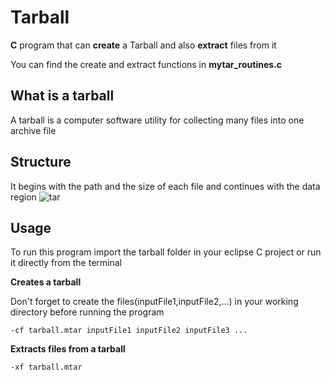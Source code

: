 # Tarball
<b>C</b> program that can <b>create</b> a Tarball and also <b>extract</b> files from it

You can find the create and extract functions in <b>mytar_routines.c</b>

## What is a tarball
A tarball is a computer software utility for collecting many files into one archive file

## Structure
It begins with the path and the size of each file and continues with the data region
![tar](https://user-images.githubusercontent.com/36489953/38105095-61a89274-338b-11e8-8a34-12ff8cab2c91.PNG)

## Usage

To run this program import the tarball folder in your eclipse C project or run it directly from the terminal

<b>Creates a tarball</b>

Don't forget to create the files(inputFile1,inputFile2,...) in your working directory before running the program
```
-cf tarball.mtar inputFile1 inputFile2 inputFile3 ...
```
<b>Extracts files from a tarball</b>
```
-xf tarball.mtar
```
